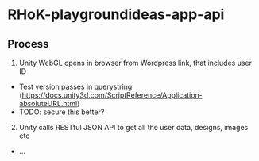 # RHoK-playgroundideas-app-api


## Process
1. Unity WebGL opens in browser from Wordpress link, that includes user ID
  - Test version passes in querystring (https://docs.unity3d.com/ScriptReference/Application-absoluteURL.html)
  - TODO: secure this better?

2. Unity calls RESTful JSON API to get all the user data, designs, images etc
  - ...